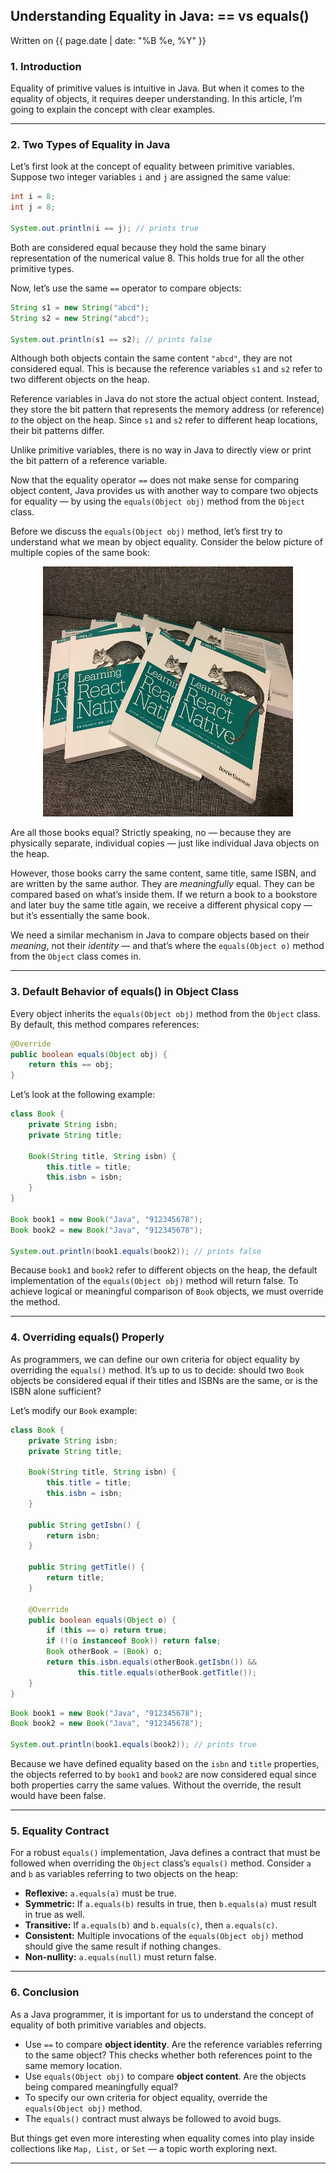 ##  Understanding Equality in Java: == vs equals() 
Written on {{ page.date | date: "%B %e, %Y" }}

### 1. Introduction

Equality of primitive values is intuitive in Java. But when it comes to the equality of objects, it requires deeper understanding. In this article, I’m going to explain the concept with clear examples.

---

### 2. Two Types of Equality in Java

Let’s first look at the concept of equality between primitive variables. Suppose two integer variables `i` and `j` are assigned the same value:

```java
int i = 8;
int j = 8;

System.out.println(i == j); // prints true
```

Both are considered equal because they hold the same binary representation of the numerical value 8. This holds true for all the other primitive types.

Now, let’s use the same `==` operator to compare objects:

```java
String s1 = new String("abcd");
String s2 = new String("abcd");

System.out.println(s1 == s2); // prints false
```

Although both objects contain the same content `"abcd"`, they are not considered equal. This is because the reference variables `s1` and `s2` refer to two different objects on the heap.

Reference variables in Java do not store the actual object content. Instead, they store the bit pattern that represents the memory address (or reference) *to* the object on the heap. Since `s1` and `s2` refer to different heap locations, their bit patterns differ.

Unlike primitive variables, there is no way in Java to directly view or print the bit pattern of a reference variable.

Now that the equality operator `==` does not make sense for comparing object content, Java provides us with another way to compare two objects for equality — by using the `equals(Object obj)` method from the `Object` class.

Before we discuss the `equals(Object obj)` method, let’s first try to understand what we mean by object equality. Consider the below picture of multiple copies of the same book:

<!--- ![](images/1_xgWTuOuBcsB6LLyf6dmEMA.jpeg) --->
<p align="center">
<img src="images/1_xgWTuOuBcsB6LLyf6dmEMA.jpeg" width="400" height="400">
</p>

Are all those books equal? Strictly speaking, no — because they are physically separate, individual copies — just like individual Java objects on the heap.

However, those books carry the same content, same title, same ISBN, and are written by the same author. They are *meaningfully* equal. They can be compared based on what’s inside them. If we return a book to a bookstore and later buy the same title again, we receive a different physical copy — but it’s essentially the same book.

We need a similar mechanism in Java to compare objects based on their *meaning*, not their *identity* — and that’s where the `equals(Object o)` method from the `Object` class comes in.

---

### 3. Default Behavior of equals() in Object Class

Every object inherits the `equals(Object obj)` method from the `Object` class. By default, this method compares references:

```java
@Override
public boolean equals(Object obj) {
    return this == obj;
}
```

Let’s look at the following example:

```java
class Book {
    private String isbn;
    private String title;

    Book(String title, String isbn) {
        this.title = title;
        this.isbn = isbn;
    }
}

Book book1 = new Book("Java", "912345678");
Book book2 = new Book("Java", "912345678");

System.out.println(book1.equals(book2)); // prints false
```

Because `book1` and `book2` refer to different objects on the heap, the default implementation of the `equals(Object obj)` method will return false. To achieve logical or meaningful comparison of `Book` objects, we must override the method.

---

### 4. Overriding equals() Properly

As programmers, we can define our own criteria for object equality by overriding the `equals()` method. It’s up to us to decide: should two `Book` objects be considered equal if their titles and ISBNs are the same, or is the ISBN alone sufficient?

Let’s modify our `Book` example:

```java
class Book {
    private String isbn;
    private String title;

    Book(String title, String isbn) {
        this.title = title;
        this.isbn = isbn;
    }

    public String getIsbn() {
        return isbn;
    }

    public String getTitle() {
        return title;
    }

    @Override
    public boolean equals(Object o) {
        if (this == o) return true;
        if (!(o instanceof Book)) return false;
        Book otherBook = (Book) o;
        return this.isbn.equals(otherBook.getIsbn()) &&
               this.title.equals(otherBook.getTitle());
    }
}
```

```java
Book book1 = new Book("Java", "912345678");
Book book2 = new Book("Java", "912345678");

System.out.println(book1.equals(book2)); // prints true
```

Because we have defined equality based on the `isbn` and `title` properties, the objects referred to by `book1` and `book2` are now considered equal since both properties carry the same values. Without the override, the result would have been false.

---

### 5. Equality Contract

For a robust `equals()` implementation, Java defines a contract that must be followed when overriding the `Object` class’s `equals()` method. Consider `a` and `b` as variables referring to two objects on the heap:

* **Reflexive:** `a.equals(a)` must be true.
* **Symmetric:** If `a.equals(b)` results in true, then `b.equals(a)` must result in true as well.
* **Transitive:** If `a.equals(b)` and `b.equals(c)`, then `a.equals(c)`.
* **Consistent:** Multiple invocations of the `equals(Object obj)` method should give the same result if nothing changes.
* **Non-nullity:** `a.equals(null)` must return false.

---

### 6. Conclusion

As a Java programmer, it is important for us to understand the concept of equality of both primitive variables and objects.

* Use `==` to compare **object identity**. Are the reference variables referring to the same object? This checks whether both references point to the same memory location.
* Use `equals(Object obj)` to compare **object content**. Are the objects being compared meaningfully equal?
* To specify our own criteria for object equality, override the `equals(Object obj)` method.
* The `equals()` contract must always be followed to avoid bugs.

But things get even more interesting when equality comes into play inside collections like `Map, List,` or `Set` — a topic worth exploring next.

---

